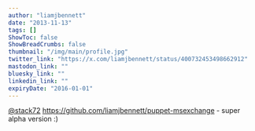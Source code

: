 ```yaml
---
author: "liamjbennett"
date: "2013-11-13"
tags: []
ShowToc: false
ShowBreadCrumbs: false
thumbnail: "/img/main/profile.jpg"
twitter_link: "https://x.com/liamjbennett/status/400732453498662912"
mastodon_link: ""
bluesky_link: ""
linkedin_link: ""
expiryDate: "2016-01-01"
---
```


[@stack72](https://x.com/stack72) https://github.com/liamjbennett/puppet-msexchange - super alpha version :)

